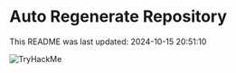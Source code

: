 # Auto Regenerate Repository

This README was last updated: 2024-10-15 20:51:10

 ![TryHackMe](https://tryhackme.com/badge/533634)